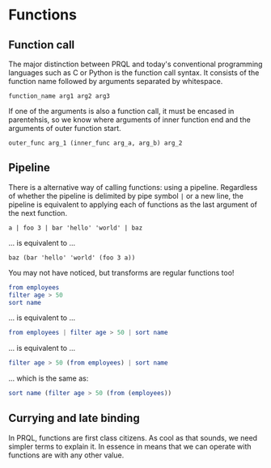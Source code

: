 # Functions

## Function call

The major distinction between PRQL and today's conventional programming
languages such as C or Python is the function call syntax.
It consists of the function name followed by arguments separated by whitespace.

```prql_no_test
function_name arg1 arg2 arg3
```

If one of the arguments is also a function call, it must be encased in parentehsis,
so we know where arguments of inner function end and the arguments of outer function start.

```prql_no_test
outer_func arg_1 (inner_func arg_a, arg_b) arg_2
```

## Pipeline

There is a alternative way of calling functions: using a pipeline.
Regardless of whether the pipeline is delimited by pipe symbol `|` or a new line,
the pipeline is equivalent to applying each of functions as the last argument of the next function.

```prql_no_test
a | foo 3 | bar 'hello' 'world' | baz
```

... is equivalent to ...

```prql_no_test
baz (bar 'hello' 'world' (foo 3 a))
```

You may not have noticed, but transforms are regular functions too!

```elm
from employees
filter age > 50
sort name
```

... is equivalent to ...

```elm
from employees | filter age > 50 | sort name
```

... is equivalent to ...

```elm
filter age > 50 (from employees) | sort name
```

... which is the same as:

```elm
sort name (filter age > 50 (from (employees))
```

## Currying and late binding

In PRQL, functions are first class citizens.
As cool as that sounds, we need simpler terms to explain it.
In essence in means that we can operate with functions are with any other value.

<!-- TODO -->
